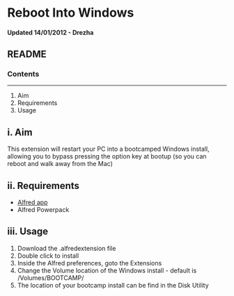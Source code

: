 # Reboot Into Windows

#### Updated 14/01/2012 - Drezha

## README
### Contents
----
1. Aim
2. Requirements
3. Usage

## i. Aim
This extension will restart your PC into a bootcamped Windows install, allowing you to bypass pressing the option key at bootup (so you can reboot and walk away from the Mac)

## ii. Requirements
- [Alfred app](http://www.alfredapp.com/)
- Alfred Powerpack

## iii. Usage
1. Download the .alfredextension file
2. Double click to install
3. Inside the Alfred preferences, goto the Extensions
4. Change the Volume location of the Windows install - default is /Volumes/BOOTCAMP/
5. The location of your bootcamp install can be find in the Disk Utility
